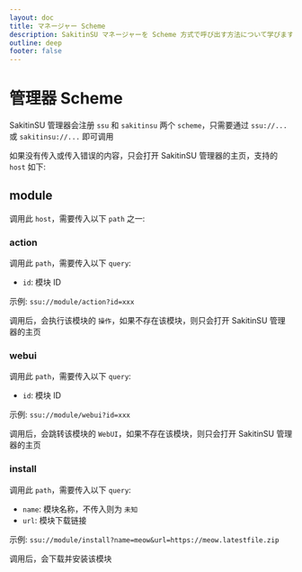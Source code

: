 ```yaml
---
layout: doc
title: マネージャー Scheme
description: SakitinSU マネージャーを Scheme 方式で呼び出す方法について学びます。
outline: deep
footer: false
---
```

# **管理器 Scheme**

SakitinSU 管理器会注册 `ssu` 和 `sakitinsu` 两个 `scheme`，只需要通过 `ssu://...` 或 `sakitinsu://...` 即可调用

如果没有传入或传入错误的内容，只会打开 SakitinSU 管理器的主页，支持的 `host` 如下:

## module

调用此 `host`，需要传入以下 `path` 之一:

### action

调用此 `path`，需要传入以下 `query`:

- `id`: 模块 ID

示例: `ssu://module/action?id=xxx`

调用后，会执行该模块的 `操作`，如果不存在该模块，则只会打开 SakitinSU 管理器的主页

### webui

调用此 `path`，需要传入以下 `query`:

- `id`: 模块 ID

示例: `ssu://module/webui?id=xxx`

调用后，会跳转该模块的 `WebUI`，如果不存在该模块，则只会打开 SakitinSU 管理器的主页

### install

调用此 `path`，需要传入以下 `query`:

- `name`: 模块名称，不传入则为 `未知`
- `url`: 模块下载链接

示例: `ssu://module/install?name=meow&url=https://meow.latestfile.zip`

调用后，会下载并安装该模块